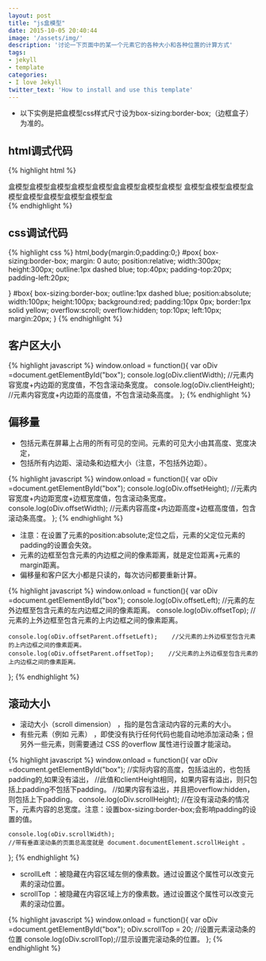 ```yaml
---
layout: post
title: "js盒模型"
date: 2015-10-05 20:40:44
image: '/assets/img/'
description: '讨论一下页面中的某一个元素它的各种大小和各种位置的计算方式'
tags:
- jekyll 
- template 
categories:
- I love Jekyll
twitter_text: 'How to install and use this template'
---
```


* 以下实例是把盒模型css样式尺寸设为box-sizing:border-box;（边框盒子）为准的。

## html调式代码

{% highlight html %}
<!DOCTYPE html>
<html lang="en">
<head>
	<meta charset="UTF-8">
	<title>Document</title>
	<link rel="stylesheet" href="style.css">
	<script src="demo.js"></script>
</head>
<body>
<div id="pox">
	<div id="box">
	    盒模型盒模型盒模型盒模型盒模型盒盒模型盒模型盒模型
	    盒模型盒模型盒模型盒模型盒模型盒模型盒模型盒模型盒
	</div>
</div>
</body>
</html>
{% endhighlight %}

## css调试代码

{% highlight css %}
html,body{margin:0;padding:0;}
#pox{
	box-sizing:border-box;
	margin: 0 auto;
	position:relative;
	width:300px;
	height:300px;
	outline:1px dashed blue;
	top:40px;
	padding-top:20px;
	padding-left:20px;

}
#box{
	box-sizing:border-box;
	outline:1px dashed blue;
	position:absolute;
	width:100px;
	height:100px;
	background:red;
	padding:10px 0px;
	border:1px solid yellow;
	overflow:scroll;
	overflow:hidden;
	top:10px;
	left:10px;
	margin:20px;
}
{% endhighlight %}

## 客户区大小

{% highlight javascript %}
window.onload = function(){
    var oDiv =document.getElementById("box");
    console.log(oDiv.clientWidth);   //元素内容宽度+内边距的宽度值，不包含滚动条宽度。
    console.log(oDiv.clientHeight);  //元素内容宽度+内边距的高度值，不包含滚动条高度。
};
{% endhighlight %}

## 偏移量

- 包括元素在屏幕上占用的所有可见的空间。元素的可见大小由其高度、宽度决定，
- 包括所有内边距、滚动条和边框大小（注意，不包括外边距）。

{% highlight javascript %}
window.onload = function(){
    var oDiv =document.getElementById("box");
    console.log(oDiv.offsetHeight);  //元素内容宽度+内边距宽度+边框宽度值，包含滚动条宽度。
    console.log(oDiv.offsetWidth);   //元素内容高度+内边距高度+边框高度值，包含滚动条高度。
};
{% endhighlight %}

- 注意：在设置了元素的position:absolute;定位之后，元素的父定位元素的padding的设置会失效。   
- 元素的边框至包含元素的内边框之间的像素距离，就是定位距离+元素的margin距离。
- 偏移量和客户区大小都是只读的，每次访问都要重新计算。

{% highlight javascript %}
window.onload = function(){
    var oDiv =document.getElementById("box");
    console.log(oDiv.offsetLeft);    //元素的左外边框至包含元素的左内边框之间的像素距离。
    console.log(oDiv.offsetTop);     //元素的上外边框至包含元素的上内边框之间的像素距离。
	
    console.log(oDiv.offsetParent.offsetLeft);    //父元素的上外边框至包含元素的上内边框之间的像素距离。
    console.log(oDiv.offsetParent.offsetTop);    //父元素的上外边框至包含元素的上内边框之间的像素距离。

};
{% endhighlight %}

## 滚动大小

- 滚动大小（scroll dimension） ，指的是包含滚动内容的元素的大小。
- 有些元素（例如<html> 元素） ，即使没有执行任何代码也能自动地添加滚动条；但另外一些元素，则需要通过 CSS 的overflow 属性进行设置才能滚动。

{% highlight javascript %}
window.onload = function(){
    var oDiv =document.getElementById("box");
    //实际内容的高度，包括溢出的，也包括padding的,如果没有溢出，
    //此值和clientHeight相同，如果内容有溢出，则只包括上padding不包括下padding。
    //如果内容有溢出，并且把overflow:hidden，则包括上下padding。
    console.log(oDiv.scrollHeight);
    //在没有滚动条的情况下，元素内容的总宽度。注意：设置box-sizing:border-box;会影响padding的设置的值。
                            
    console.log(oDiv.scrollWidth); 
    //带有垂直滚动条的页面总高度就是 document.documentElement.scrollHeight 。
};
{% endhighlight %}

- scrollLeft ：被隐藏在内容区域左侧的像素数。通过设置这个属性可以改变元素的滚动位置。
- scrollTop ：被隐藏在内容区域上方的像素数。通过设置这个属性可以改变元素的滚动位置。 

{% highlight javascript %}
window.onload = function(){
    var oDiv =document.getElementById("box");
    oDiv.scrollTop = 20;   //设置元素滚动条的位置
    console.log(oDiv.scrollTop);//显示设置完滚动条的位置。
};
{% endhighlight %}






